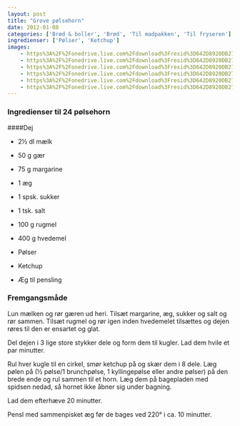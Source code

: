 ```yaml
---
layout: post
title: "Grove pølsehorn"
date: 2012-01-08
categories: ['Brød & boller', 'Brød', 'Til madpakken', 'Til fryseren']
ingredienser: ['Pølser', 'Ketchup']
images:
    - https%3A%2F%2Fonedrive.live.com%2Fdownload%3Fresid%3D642D8920DB2784EE!169685
    - https%3A%2F%2Fonedrive.live.com%2Fdownload%3Fresid%3D642D8920DB2784EE!125808
    - https%3A%2F%2Fonedrive.live.com%2Fdownload%3Fresid%3D642D8920DB2784EE!125811
    - https%3A%2F%2Fonedrive.live.com%2Fdownload%3Fresid%3D642D8920DB2784EE!169684
    - https%3A%2F%2Fonedrive.live.com%2Fdownload%3Fresid%3D642D8920DB2784EE!125810
    - https%3A%2F%2Fonedrive.live.com%2Fdownload%3Fresid%3D642D8920DB2784EE!125806
---
```


### Ingredienser til 24 pølsehorn
####Dej
-   2½ dl mælk 
-   50 g gær 
-   75 g margarine 
-   1 æg 
-   1 spsk. sukker 
-   1 tsk. salt 
-   100 g rugmel 
-   400 g hvedemel

-   Pølser 
-   Ketchup
-   Æg til pensling

### Fremgangsmåde
Lun mælken og rør gæren ud heri. Tilsæt margarine, æg, sukker og salt og rør sammen. Tilsæt rugmel og rør igen inden hvedemelet tilsættes og dejen røres til den er ensartet og glat.

Del dejen i 3 lige store stykker dele og form dem til kugler. Lad dem hvile et par minutter.

Rul hver kugle til en cirkel, smør ketchup på og skær dem i 8 dele. Læg pølen på (½ pølse/1 brunchpølse, 1 kyllingepølse eller andre pølser) på den brede ende og rul sammen til et horn. Læg dem på bagepladen med spidsen nedad, så hornet ikke åbner sig under bagning. 

Lad dem efterhæve 20 minutter.

Pensl med sammenpisket æg før de bages ved 220&deg; i ca. 10 minutter.
